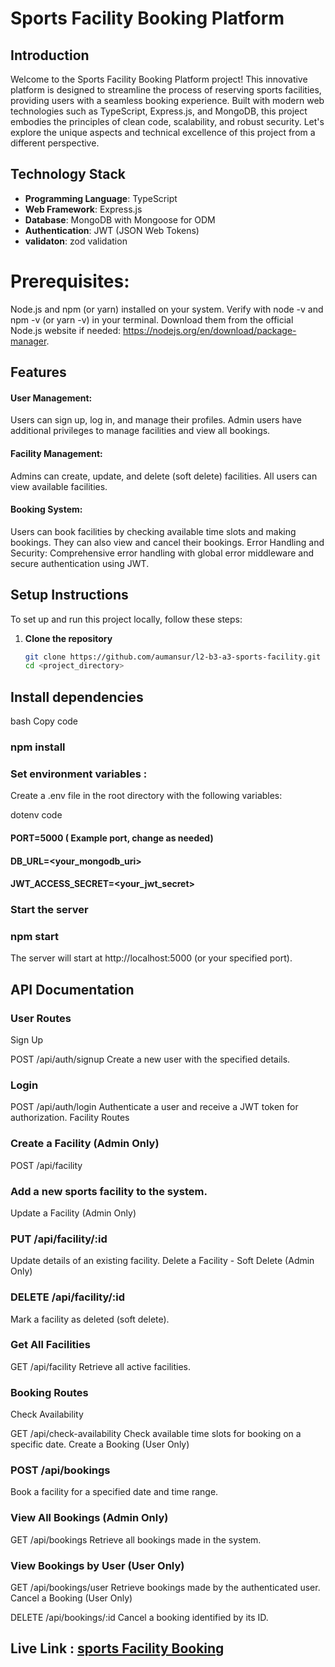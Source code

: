 # Sports Facility Booking Platform

## Introduction


Welcome to the Sports Facility Booking Platform project! This innovative platform is designed to streamline the process of reserving sports facilities, providing users with a seamless booking experience. Built with modern web technologies such as TypeScript, Express.js, and MongoDB, this project embodies the principles of clean code, scalability, and robust security. Let's explore the unique aspects and technical excellence of this project from a different perspective.

## Technology Stack

- **Programming Language**: TypeScript
- **Web Framework**: Express.js
- **Database**: MongoDB with Mongoose for ODM
- **Authentication**: JWT (JSON Web Tokens)
- **validaton**: zod validation 
# Prerequisites:
Node.js and npm (or yarn) installed on your system. Verify with node -v and npm -v (or yarn -v) in your terminal. Download them from the official Node.js website if needed: https://nodejs.org/en/download/package-manager.

## Features
#### User Management: 
Users can sign up, log in, and manage their profiles. Admin users have additional privileges to manage facilities and view all bookings.

#### Facility Management: 
Admins can create, update, and delete (soft delete) facilities. All users can view available facilities.

#### Booking System:
 Users can book facilities by checking available time slots and making bookings. They can also view and cancel their bookings.
Error Handling and Security: Comprehensive error handling with global error middleware and secure authentication using JWT.

## Setup Instructions

To set up and run this project locally, follow these steps:

1. **Clone the repository**
   ```bash
   git clone https://github.com/aumansur/l2-b3-a3-sports-facility.git
   cd <project_directory>
## Install dependencies

bash
Copy code
### npm install
### Set environment variables :
Create a .env file in the root directory with the following variables:

dotenv
 code
#### PORT=5000  ( Example port, change as needed)
#### DB_URL=<your_mongodb_uri>
#### JWT_ACCESS_SECRET=<your_jwt_secret>
### Start the server


### npm start
The server will start at http://localhost:5000 (or your specified port).

## API Documentation
### User Routes
Sign Up

POST /api/auth/signup
Create a new user with the specified details.
### Login

POST /api/auth/login
Authenticate a user and receive a JWT token for authorization.
Facility Routes
### Create a Facility (Admin Only)

POST /api/facility
### Add a new sports facility to the system.
Update a Facility (Admin Only)

### PUT /api/facility/:id
Update details of an existing facility.
Delete a Facility - Soft Delete (Admin Only)

### DELETE /api/facility/:id
Mark a facility as deleted (soft delete).
### Get All Facilities

GET /api/facility
Retrieve all active facilities.
###  Booking Routes
Check Availability

GET /api/check-availability
Check available time slots for booking on a specific date.
Create a Booking (User Only)

### POST /api/bookings
Book a facility for a specified date and time range.
### View All Bookings (Admin Only)

 GET /api/bookings
Retrieve all bookings made in the system.
### View Bookings by User (User Only)

GET /api/bookings/user
Retrieve bookings made by the authenticated user.
Cancel a Booking (User Only)

DELETE /api/bookings/:id
Cancel a booking identified by its ID.

## Live Link : [ sports Facility Booking ](https://sports-facility-two.vercel.app/)
